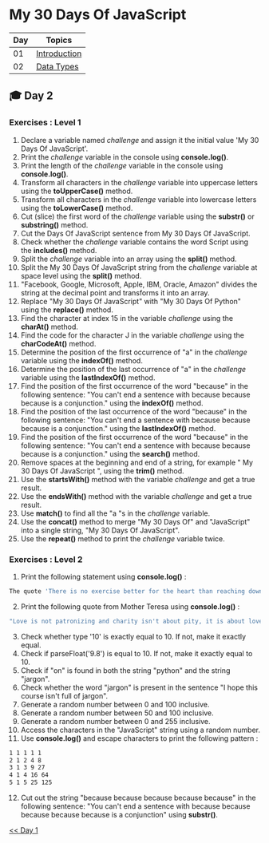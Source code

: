 # My 30 Days Of JavaScript

| Day | Topics |
|--|--|
| 01 | [Introduction](./README.md) |
| 02 | [Data Types](02_Day_Data_Types/README.md) |

## 🎓️ Day 2

### Exercises : Level 1

1. Declare a variable named _challenge_ and assign it the initial value 'My 30 Days Of JavaScript'.
2. Print the _challenge_ variable in the console using **console.log()**.
3. Print the length of the _challenge_ variable in the console using **console.log()**.
4. Transform all characters in the _challenge_ variable into uppercase letters using the **toUpperCase()** method.
5. Transform all characters in the _challenge_ variable into lowercase letters using the **toLowerCase()** method.
6. Cut (slice) the first word of the _challenge_ variable using the **substr()** or **substring()** method.
7. Cut the Days Of JavaScript sentence from My 30 Days Of JavaScript.
8. Check whether the _challenge_ variable contains the word Script using the **includes()** method.
9. Split the _challenge_ variable into an array using the **split()** method.
10. Split the My 30 Days Of JavaScript string from the _challenge_ variable at space level using the **split()** method. 
11. "Facebook, Google, Microsoft, Apple, IBM, Oracle, Amazon" divides the string at the decimal point and transforms it into an array.
12. Replace "My 30 Days Of JavaScript" with "My 30 Days Of Python" using the **replace()** method.
13. Find the character at index 15 in the variable _challenge_ using the **charAt()** method.
14. Find the code for the character J in the variable _challenge_ using the **charCodeAt()** method.
15. Determine the position of the first occurrence of "a" in the _challenge_ variable using the **indexOf()** method.
16. Determine the position of the last occurrence of "a" in the _challenge_ variable using the **lastIndexOf()** method.
17. Find the position of the first occurrence of the word "because" in the following sentence: "You can't end a sentence with because because because is a conjunction." using the **indexOf()** method.
18. Find the position of the last occurrence of the word "because" in the following sentence: "You can't end a sentence with because because because is a conjunction." using the **lastIndexOf()** method.
19. Find the position of the first occurrence of the word "because" in the following sentence: "You can't end a sentence with because because because is a conjunction." using the **search()** method.
20. Remove spaces at the beginning and end of a string, for example " My 30 Days Of JavaScript ", using the **trim()** method.
21. Use the **startsWith()** method with the variable _challenge_ and get a true result.
22. Use the **endsWith()** method with the variable _challenge_ and get a true result.
23. Use **match()** to find all the "a "s in the _challenge_ variable.
24. Use the **concat()** method to merge "My 30 Days Of" and "JavaScript" into a single string, "My 30 Days Of JavaScript".
25. Use the **repeat()** method to print the _challenge_ variable twice.

### Exercises : Level 2

1. Print the following statement using **console.log()** :
```sh
The quote 'There is no exercise better for the heart than reaching down and lifting people up.' by John Holmes teaches us to help one another.
```
2. Print the following quote from Mother Teresa using **console.log()** :
```sh
"Love is not patronizing and charity isn't about pity, it is about love. Charity and love are the same -- with charity you give love, so don't just give money but reach out your hand instead."
```
3. Check whether type '10' is exactly equal to 10. If not, make it exactly equal.
4. Check if parseFloat('9.8') is equal to 10. If not, make it exactly equal to 10.
5. Check if "on" is found in both the string "python" and the string "jargon".
6. Check whether the word "jargon" is present in the sentence "I hope this course isn't full of jargon".
7. Generate a random number between 0 and 100 inclusive.
8. Generate a random number between 50 and 100 inclusive.
9. Generate a random number between 0 and 255 inclusive.
10. Access the characters in the "JavaScript" string using a random number.
11. Use **console.log()** and escape characters to print the following pattern :
```sh
1 1 1 1 1
2 1 2 4 8
3 1 3 9 27
4 1 4 16 64
5 1 5 25 125
```
12. Cut out the string "because because because because because" in the following sentence: "You can't end a sentence with because because because because because is a conjunction" using **substr()**.

[<< Day 1](../README.md)